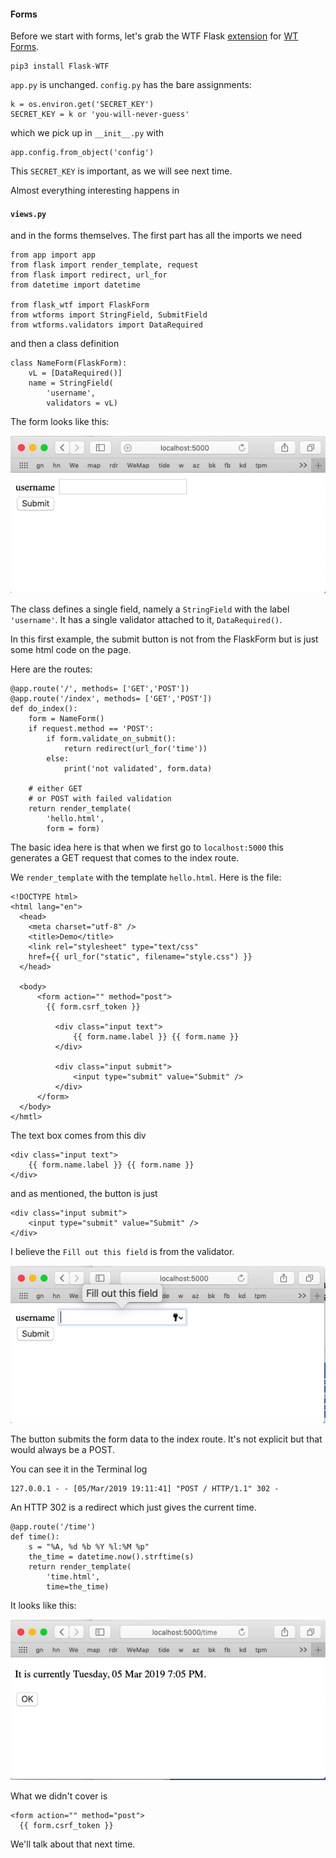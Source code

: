 #### Forms

Before we start with forms, let's grab the WTF Flask [extension](https://flask-wtf.readthedocs.io/en/stable/) for [WT Forms](https://wtforms.readthedocs.io/en/stable/).

```
pip3 install Flask-WTF
```

``app.py`` is unchanged.  ``config.py`` has the bare assignments:

```
k = os.environ.get('SECRET_KEY')
SECRET_KEY = k or 'you-will-never-guess'
```

which we pick up in ``__init__.py`` with 

```
app.config.from_object('config')
```

This ``SECRET_KEY`` is important, as we will see next time.

Almost everything interesting happens in

#### ``views.py``

and in the forms themselves. The first part has all the imports we need

```
from app import app
from flask import render_template, request
from flask import redirect, url_for
from datetime import datetime

from flask_wtf import FlaskForm
from wtforms import StringField, SubmitField
from wtforms.validators import DataRequired
```

and then a class definition

```
class NameForm(FlaskForm):
    vL = [DataRequired()]
    name = StringField(
        'username',
        validators = vL)

```

The form looks like this:

![](../figs/8-forms1.png)

The class defines a single field, namely a ``StringField`` with the label ``'username'``.  It has a single validator attached to it, ``DataRequired()``.

In this first example, the submit button is not from the FlaskForm but is just some html code on the page.

Here are the routes:

```
@app.route('/', methods= ['GET','POST'])
@app.route('/index', methods= ['GET','POST'])
def do_index():
    form = NameForm()
    if request.method == 'POST':
        if form.validate_on_submit():
            return redirect(url_for('time'))
        else:
            print('not validated', form.data)
    
    # either GET
    # or POST with failed validation
    return render_template(
        'hello.html', 
        form = form)

```

The basic idea here is that when we first go to ``localhost:5000`` this generates a GET request that comes to the index route.

We ``render_template`` with the template ``hello.html``.    Here is the file:

```
<!DOCTYPE html>
<html lang="en">
  <head>
    <meta charset="utf-8" />
    <title>Demo</title>
    <link rel="stylesheet" type="text/css" 
    href={{ url_for("static", filename="style.css") }}
  </head>

  <body>
      <form action="" method="post">
        {{ form.csrf_token }}

          <div class="input text">
              {{ form.name.label }} {{ form.name }}
          </div>

          <div class="input submit">
              <input type="submit" value="Submit" />
          </div>
      </form>
  </body>
</hmtl>
```

The text box comes from this div

```
<div class="input text">
    {{ form.name.label }} {{ form.name }}
</div>
```

and as mentioned, the button is just

```
<div class="input submit">
    <input type="submit" value="Submit" />
</div>
```

I believe the ``Fill out this field`` is from the validator.


![](../figs/8-forms2.png)

The button submits the form data to the index route.  It's not explicit but that would always be a POST.

You can see it in the Terminal log

```
127.0.0.1 - - [05/Mar/2019 19:11:41] "POST / HTTP/1.1" 302 -
``` 

An HTTP 302 is a redirect which just gives the current time.

```
@app.route('/time')
def time():
    s = "%A, %d %b %Y %l:%M %p"
    the_time = datetime.now().strftime(s)
    return render_template(
        'time.html', 
        time=the_time)    

```

It looks like this:

![](../figs/8-forms3.png)

What we didn't cover is

```
<form action="" method="post">
  {{ form.csrf_token }}
```

We'll talk about that next time.
